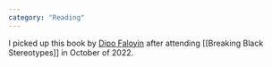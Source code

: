 ```yaml
---
category: "Reading"
---
```

I picked up this book by [Dipo Faloyin](https://www.dipofaloyin.com/) after attending [[Breaking Black Stereotypes]] in October of 2022.